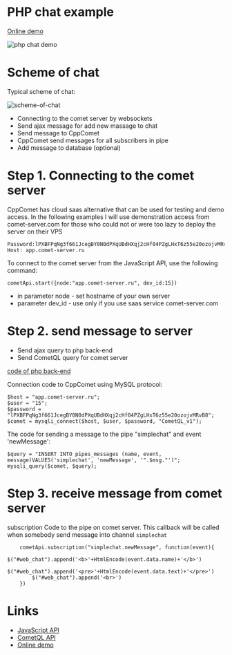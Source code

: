 # PHP chat example

[Online demo](https://jsfiddle.net/o35kvmn2/5/)

![php chat demo](https://github.com/Levhav/comet-server/blob/master/demo/chat-example/chat.gif)

# Scheme of chat

Typical scheme of chat:

![scheme-of-chat](https://github.com/Levhav/comet-server/blob/master/demo/chat-example/scheme-of-chat.jpg)

* Connecting to the comet server by websockets
* Send ajax message for add new massage to chat
* Send message to CppComet
* CppComet send messages for all subscribers in pipe
* Add message to database (optional)

# Step 1. Connecting to the comet server

CppComet has cloud saas alternative that can be used for testing and demo access. In the following examples I will use demonstration access from comet-server.com for those who could not or were too lazy to deploy the server on their VPS

```Login: 15
Password:lPXBFPqNg3f661JcegBY0N0dPXqUBdHXqj2cHf04PZgLHxT6z55e20ozojvMRvB8
Host: app.comet-server.ru
```

To connect to the comet server from the JavaScript API, use the following command:

```
cometApi.start({node:"app.comet-server.ru", dev_id:15})
```

* in parameter node - set hostname of your own server
* parameter dev_id - use only if you use saas service comet-server.com


# Step 2. send message to server

* Send ajax query to php back-end
* Send CometQL query for comet server

[code of php back-end](https://github.com/Levhav/comet-server/blob/master/demo/chat-example/chat.php)

Connection code to CppComet using MySQL protocol:
```
$host = "app.comet-server.ru";
$user = "15";
$password = "lPXBFPqNg3f661JcegBY0N0dPXqUBdHXqj2cHf04PZgLHxT6z55e20ozojvMRvB8";
$comet = mysqli_connect($host, $user, $password, "CometQL_v1");
```


The code for sending a message to the pipe "simplechat" and event 'newMessage':
```
$query = "INSERT INTO pipes_messages (name, event, message)VALUES('simplechat', 'newMessage', '".$msg."')"; 
mysqli_query($comet, $query);
```


# Step 3. receive message from comet server

subscription Code to the pipe on comet server. This callback will be called when somebody send message into channel `simplechat`

```
    cometApi.subscription("simplechat.newMessage", function(event){
        $("#web_chat").append('<b>'+HtmlEncode(event.data.name)+'</b>')
        $("#web_chat").append('<pre>'+HtmlEncode(event.data.text)+'</pre>')
        $("#web_chat").append('<br>')
    })
```

# Links

* [JavaScript API](http://comet-server.org/doku.php/en:comet:javascript_api)
* [CometQL API](http://comet-server.org/doku.php/en:comet:cometql)
* [Online demo](https://jsfiddle.net/o35kvmn2/5/)